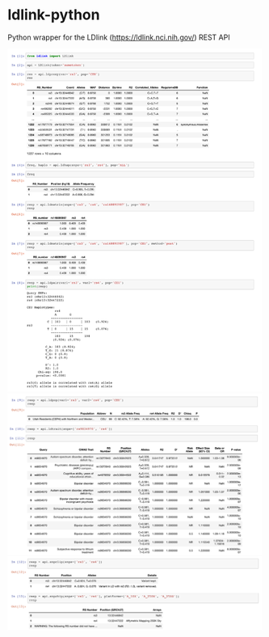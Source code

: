 # ldlink-python
Python wrapper for the LDlink (https://ldlink.nci.nih.gov/) REST API

![image](notebook.png)
![image](notebook2.png)
![image](notebook3.png)
